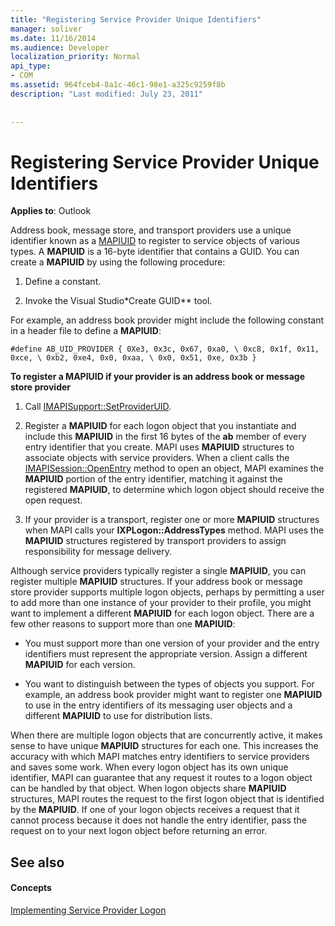 ```yaml
---
title: "Registering Service Provider Unique Identifiers"
manager: soliver
ms.date: 11/16/2014
ms.audience: Developer
localization_priority: Normal
api_type:
- COM
ms.assetid: 964fceb4-8a1c-46c1-98e1-a325c9259f8b
description: "Last modified: July 23, 2011"
 
 
---
```


# Registering Service Provider Unique Identifiers

  
  
**Applies to**: Outlook 
  
Address book, message store, and transport providers use a unique identifier known as a [MAPIUID](mapiuid.md) to register to service objects of various types. A **MAPIUID** is a 16-byte identifier that contains a GUID. You can create a **MAPIUID** by using the following procedure: 
  
1. Define a constant.
    
2. Invoke the Visual Studio*Create GUID** tool. 
    
For example, an address book provider might include the following constant in a header file to define a **MAPIUID**:
  
 `#define AB_UID_PROVIDER { 0Xe3, 0x3c, 0x67, 0xa0, \ 0xc8, 0x1f, 0x11, 0xce, \ 0xb2, 0xe4, 0x0, 0xaa, \ 0x0, 0x51, 0xe, 0x3b }`
  
 **To register a MAPIUID if your provider is an address book or message store provider**
  
1. Call [IMAPISupport::SetProviderUID](imapisupport-setprovideruid.md).
    
2. Register a **MAPIUID** for each logon object that you instantiate and include this **MAPIUID** in the first 16 bytes of the **ab** member of every entry identifier that you create. MAPI uses **MAPIUID** structures to associate objects with service providers. When a client calls the [IMAPISession::OpenEntry](imapisession-openentry.md) method to open an object, MAPI examines the **MAPIUID** portion of the entry identifier, matching it against the registered **MAPIUID**, to determine which logon object should receive the open request.
    
3. If your provider is a transport, register one or more **MAPIUID** structures when MAPI calls your **IXPLogon::AddressTypes** method. MAPI uses the **MAPIUID** structures registered by transport providers to assign responsibility for message delivery. 
    
Although service providers typically register a single **MAPIUID**, you can register multiple **MAPIUID** structures. If your address book or message store provider supports multiple logon objects, perhaps by permitting a user to add more than one instance of your provider to their profile, you might want to implement a different **MAPIUID** for each logon object. There are a few other reasons to support more than one **MAPIUID**:
  
- You must support more than one version of your provider and the entry identifiers must represent the appropriate version. Assign a different **MAPIUID** for each version. 
    
- You want to distinguish between the types of objects you support. For example, an address book provider might want to register one **MAPIUID** to use in the entry identifiers of its messaging user objects and a different **MAPIUID** to use for distribution lists. 
    
When there are multiple logon objects that are concurrently active, it makes sense to have unique **MAPIUID** structures for each one. This increases the accuracy with which MAPI matches entry identifiers to service providers and saves some work. When every logon object has its own unique identifier, MAPI can guarantee that any request it routes to a logon object can be handled by that object. When logon objects share **MAPIUID** structures, MAPI routes the request to the first logon object that is identified by the **MAPIUID**. If one of your logon objects receives a request that it cannot process because it does not handle the entry identifier, pass the request on to your next logon object before returning an error.
  
## See also

#### Concepts

[Implementing Service Provider Logon](implementing-service-provider-logon.md)

